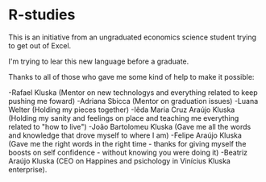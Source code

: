 # R-studies
This is an initiative from an ungraduated economics science student trying to get out of Excel.

I'm trying to lear this new language before a graduate.

Thanks to all of those who gave me some kind of help to make it possible:

 -Rafael Kluska (Mentor on new technologys and everything related to keep pushing me foward)
 -Adriana Sbicca (Mentor on graduation issues)
 -Luana Welter (Holding my pieces together)
 -Iêda Maria Cruz Araújo Kluska (Holding my sanity and feelings on place and teaching me everything related to "how to live")
 -João Bartolomeu Kluska (Gave me all the words and knowledge that drove myself to where I am)
 -Felipe Araújo Kluska (Gave me the right words in the right time - thanks for giving myself the boosts on self confidence - without knowing you were doing it)
 -Beatriz Araújo Kluska (CEO on Happines and psichology in Vinícius Kluska enterprise).
